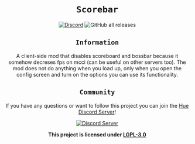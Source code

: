 <div align="center">
<center>

# `Scorebar`

[![Discord](https://img.shields.io/discord/1003636176013492285?color=%235865F2&label=Discord&style=for-the-badge)](https://discord.gg/w7PpGax9Bq)
![GitHub all releases](https://img.shields.io/github/downloads/Maximusbarcz/scorebar/total?label=downloads&style=for-the-badge)
## `Information`

A client-side mod that disables scoreboard and bossbar because it somehow decreses fps on mcci (can be useful on other servers too). The mod does not do anything when you load up, only when you open the config screen and turn on the options you can use its functionality.

## `Community`

If you have any questions or want to follow this project you can join the [Hue Discord Server](https://discord.gg/w7PpGax9Bq)!

[![Discord Server](https://discordapp.com/api/guilds/1003636176013492285/widget.png?style=banner2)](https://discord.gg/w7PpGax9Bq)

**This project is licensed under [LGPL-3.0](https://www.gnu.org/licenses/lgpl-3.0.en.html)**

</center>
</div>

